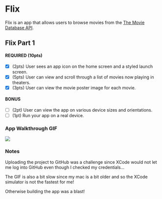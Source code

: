 # Flix

Flix is an app that allows users to browse movies from the [The Movie Database API](http://docs.themoviedb.apiary.io/#).

## Flix Part 1

#### REQUIRED (10pts)
- [x] (2pts) User sees an app icon on the home screen and a styled launch screen.
- [x] (5pts) User can view and scroll through a list of movies now playing in theaters.
- [x] (3pts) User can view the movie poster image for each movie.

#### BONUS
- [ ] (2pt) User can view the app on various device sizes and orientations.
- [ ] (1pt) Run your app on a real device.

### App Walkthrough GIF

![](Assign1iOS.gif)

### Notes
Uploading the project to GitHub was a challenge since XCode would not let me log into GitHub even though I checked my credentials... 

The GIF is also a bit slow since my mac is a bit older and so the XCode simulator is not the fastest for me!

Otherwise building the app was a blast!
